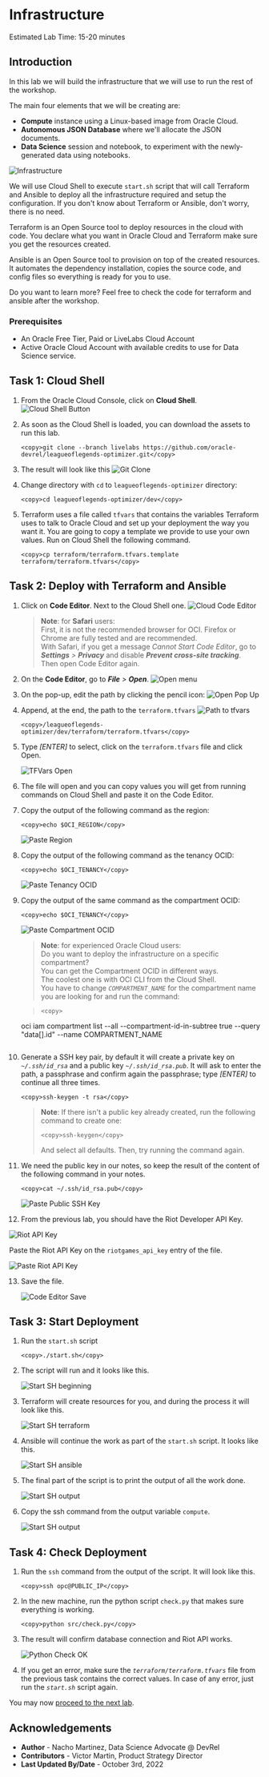 # Infrastructure

Estimated Lab Time: 15-20 minutes

## Introduction

In this lab we will build the infrastructure that we will use to run the rest of the workshop.

The main four elements that we will be creating are:
- **Compute** instance using a Linux-based image from Oracle Cloud.
- **Autonomous JSON Database** where we'll allocate the JSON documents.
- **Data Science** session and notebook, to experiment with the newly-generated data using notebooks.

![Infrastructure](images/lol_infra.png)

We will use Cloud Shell to execute `start.sh` script that will call Terraform and Ansible to deploy all the infrastructure required and setup the configuration. If you don't know about Terraform or Ansible, don't worry, there is no need.

Terraform is an Open Source tool to deploy resources in the cloud with code. You declare what you want in Oracle Cloud and Terraform make sure you get the resources created.

Ansible is an Open Source tool to provision on top of the created resources. It automates the dependency installation, copies the source code, and config files so everything is ready for you to use.

Do you want to learn more? Feel free to check the code for terraform and ansible after the workshop.


### Prerequisites

* An Oracle Free Tier, Paid or LiveLabs Cloud Account
* Active Oracle Cloud Account with available credits to use for Data Science service.


## Task 1: Cloud Shell

1. From the Oracle Cloud Console, click on **Cloud Shell**.
  ![Cloud Shell Button](images/cloud-shell-button.png)

2. As soon as the Cloud Shell is loaded, you can download the assets to run this lab.
    ```
    <copy>git clone --branch livelabs https://github.com/oracle-devrel/leagueoflegends-optimizer.git</copy>
    ```

3. The result will look like this
  ![Git Clone](images/git-clone.png)


4. Change directory with `cd` to `leagueoflegends-optimizer` directory:
    ```
    <copy>cd leagueoflegends-optimizer/dev</copy>
    ```

5. Terraform uses a file called `tfvars` that contains the variables Terraform uses to talk to Oracle Cloud and set up your deployment the way you want it. You are going to copy a template we provide to use your own values. Run on Cloud Shell the following command.
    ```
    <copy>cp terraform/terraform.tfvars.template terraform/terraform.tfvars</copy>
    ```

## Task 2: Deploy with Terraform and Ansible

1. Click on **Code Editor**. Next to the Cloud Shell one.
    ![Cloud Code Editor](images/cloud-code-editor.png)

    > **Note**: for **Safari** users:<br>
    > First, it is not the recommended browser for OCI. Firefox or Chrome are fully tested and are recommended.<br>
    > With Safari, if you get a message _Cannot Start Code Editor_, go to _**Settings** > **Privacy**_ and disable _**Prevent cross-site tracking**_.<br>
    > Then open Code Editor again.

2. On the **Code Editor**, go to _**File** > **Open**_.
    ![Open menu](images/code-editor-open-menu.png)

3. On the pop-up, edit the path by clicking the pencil icon:
    ![Open Pop Up](images/code-editor-open-popup.png)

4. Append, at the end, the path to the `terraform.tfvars`
    ![Path to tfvars](images/code-editor-path.png)

    ```
    <copy>/leagueoflegends-optimizer/dev/terraform/terraform.tfvars</copy>
    ```

5. Type _[ENTER]_ to select, click on the `terraform.tfvars` file and click Open.

    ![TFVars Open](images/code-editor-open-tfvars.png)

6. The file will open and you can copy values you will get from running commands on Cloud Shell and paste it on the Code Editor.

7. Copy the output of the following command as the region:

    ```
    <copy>echo $OCI_REGION</copy>
    ```

    ![Paste Region](images/paste-region.png)

8. Copy the output of the following command as the tenancy OCID:

    ```
    <copy>echo $OCI_TENANCY</copy>
    ```

    ![Paste Tenancy OCID](images/paste-tenancy-ocid.png)

9. Copy the output of the same command as the compartment OCID:

    ```
    <copy>echo $OCI_TENANCY</copy>
    ```

    ![Paste Compartment OCID](images/paste-compartment-ocid.png)

    > **Note**: for experienced Oracle Cloud users:<br>
    > Do you want to deploy the infrastructure on a specific compartment?<br>
    > You can get the Compartment OCID in different ways.<br>
    > The coolest one is with OCI CLI from the Cloud Shell.<br>
    > You have to change _`COMPARTMENT_NAME`_ for the compartment name you are looking for and run the command:

    > ```
    ><copy>
    oci iam compartment list --all --compartment-id-in-subtree true --query "data[].id" --name COMPARTMENT_NAME
    </copy>
    > ```

10. Generate a SSH key pair, by default it will create a private key on _`~/.ssh/id_rsa`_ and a public key _`~/.ssh/id_rsa.pub`_.
    It will ask to enter the path, a passphrase and confirm again the passphrase; type _[ENTER]_ to continue all three times.

    ```
    <copy>ssh-keygen -t rsa</copy>
    ```

    > **Note**: If there isn't a public key already created, run the following command to create one:
    > ```
    > <copy>ssh-keygen</copy>
    > ```
    > And select all defaults. Then, try running the command again.

11. We need the public key in our notes, so keep the result of the content of the following command in your notes.

    ```
    <copy>cat ~/.ssh/id_rsa.pub</copy>
    ```

    ![Paste Public SSH Key](images/paste-public-ssh-key.png)

12. From the previous lab, you should have the Riot Developer API Key.

  ![Riot API Key](images/riot_api_key_gen.png)

  Paste the Riot API Key on the `riotgames_api_key` entry of the file.
  
  ![Paste Riot API Key](images/paste-riot-api-key.png)

13. Save the file.

    ![Code Editor Save](images/code-editor-save.png)

## Task 3: Start Deployment

1. Run the `start.sh` script

    ```
    <copy>./start.sh</copy>
    ```

2. The script will run and it looks like this.

    ![Start SH beginning](images/start-sh-beginning.png)

3. Terraform will create resources for you, and during the process it will look like this.

    ![Start SH terraform](images/start-sh-terraform.png)

4. Ansible will continue the work as part of the `start.sh` script. It looks like this.

    ![Start SH ansible](images/start-sh-ansible.png)

5. The final part of the script is to print the output of all the work done.

    ![Start SH output](images/start-sh-output.png)

6. Copy the ssh command from the output variable `compute`.

    ![Start SH output](images/start-sh-ssh.png)

## Task 4: Check Deployment

1. Run the `ssh` command from the output of the script. It will look like this.

    ```
    <copy>ssh opc@PUBLIC_IP</copy>
    ```

2. In the new machine, run the python script `check.py` that makes sure everything is working.

    ```
    <copy>python src/check.py</copy>
    ```

3. The result will confirm database connection and Riot API works.

    ![Python Check OK](images/python-check-ok.png)

4. If you get an error, make sure the _`terraform/terraform.tfvars`_ file from the previous task contains the correct values. In case of any error, just run the _`start.sh`_ script again.


You may now [proceed to the next lab](#next).

## Acknowledgements

* **Author** - Nacho Martinez, Data Science Advocate @ DevRel
* **Contributors** - Victor Martin, Product Strategy Director
* **Last Updated By/Date** - October 3rd, 2022